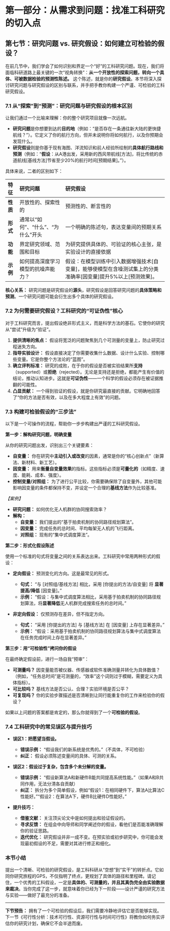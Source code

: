 # 第一部分：从需求到问题：找准工科研究的切入点

## 第七节：研究问题 vs. 研究假设：如何建立可检验的假设？

在前几节中，我们学会了如何识别和界定一个“好”的工科研究问题。现在，我们将面临科研道路上最关键的一次“视角转换”：**从一个开放性的探索问题，转向一个具体、可被数据检验的预测性陈述。** 这个陈述，就是你的**研究假设**。本节将深入探讨研究问题与研究假设的区别与联系，并手把手教你构建一个严谨、可检验的工科研究假设。

### **7.1 从“探索”到“预测”：研究问题与研究假设的根本区别**

让我们通过一个比喻来理解：你的整个研究项目就像一次远航。

* **研究问题**是你想要到达的**目的地**（例如：“是否存在一条通往新大陆的更快捷航线？”）。它定义了你的航行方向，但并未说明你将如何航行，以及你预期会发现什么。
* **研究假设**则是你基于现有海图、洋流知识和前人经验所绘制的**具体航行路线和预测**（例如：“**假设**：从A港出发，采用新的西风带航线[方法]，将比传统的赤道航线[基线方法]节省至少20%的航行时间[预期结果]。”）。

具体来说，二者的区别如下：

| 特征 | **研究问题** | **研究假设** |
| :--- | :--- | :--- |
| **性质** | 开放性的、探索性的 | 预测性的、断言性的 |
| **形式** | 通常以“如何”、“什么”、“为什么”开头 | 一个明确的陈述句，表达变量间的预期关系 |
| **功能** | 界定研究领域、范围和目标 | 为研究提供具体的、可验证的核心主张，是实验设计的直接依据 |
| **示例** | 如何提高深度学习模型的抗噪声能力？ | 假设：在模型训练中引入数据增强技术[自变量]，能够使模型在含噪测试集上的分类准确率[因变量]提升5%以上[预测效果]。 |

**核心关系：** 研究问题是研究假设的**源头**，研究假设是回答研究问题的**具体策略和预测**。一个研究问题可能会衍生出多个具体的研究假设。

### **7.2 为何需要研究假设？工科研究的“可证伪性”核心**

对于工科研究而言，提出假设绝非形式主义，而是科学方法的基石。它使你的研究从“尝试”升级为“验证”。

1. **提供清晰的焦点：** 假设将宽泛的问题聚焦到几个可测量的变量上，防止研究过程迷失方向。
2. **指导实验设计：** 假设直接决定了你需要收集什么数据、设计什么实验、控制哪些变量。它是你整个方法论的“蓝图”。
3. **确立评判标准：** 研究的成败，在于你的假设是否被实验结果所**支持**（supported）或**拒绝**（rejected）。无论是支持还是拒绝，都能产生有价值的结论，推动认知进步。这就是**可证伪性**——一个科学的假设必须存在被证据推翻的可能性。
4. **凸显贡献：** 一个得到验证的假设，就是你研究最直接的贡献。它明确地回答了“你的方法是否有效，以及在多大程度上有效”的问题。

### **7.3 构建可检验假设的“三步法”**

以下是一个可操作的流程，帮助你一步步构建出严谨的工科研究假设。

**第一步：解构研究问题，明确变量**

从你的研究问题出发，识别出三个关键要素：

* **自变量：** 你在研究中**主动引入或改变**的因素，通常是你的“核心创新点”（新算法、新材料、新工艺）。
* **因变量：** 用来**衡量自变量效果**的指标。这些指标必须是**可量化的**（如精度、速度、能耗、成本、强度）。
* **控制变量/对照组：** 为了进行公平比较，你需要确保除了自变量外，其他可能影响因变量的条件都保持不变，并设定一个合理的**基线方法**作为比较基准。

*【案例】*

* **研究问题：** 如何优化无人机群的协同搜索效率？
* **解构：**
  * **自变量：** 我们提出的“基于拍卖机制的协同路径规划算法”。
  * **因变量：** 完成任务的总时间、平均每架无人机的飞行距离。
  * **对照组：** 现有的“集中式调度算法”。

**第二步：形式化假设陈述**

使用一个标准的句式将变量之间的关系表达出来。工科研究中常用两种形式的假设：

* **定向假设：** 预测变化的方向。这是最常见的形式。
  * **句式：** “与 [对照组/基线方法] 相比，采用 [你提出的方法/自变量] 将 **显著提高/降低** [因变量]。”
  * **示例：** “假设：与集中式调度算法相比，采用基于拍卖机制的协同路径规划算法，将**显著降低**无人机群完成搜索任务的总时间。”

* **非定向假设：** 仅预测存在差异，但不指定方向。
  * **句式：** “采用 [你提出的方法] 与 [基线方法] 在 [因变量] 上存在显著差异。”
  * **示例：** “假设：采用基于拍卖机制的协同路径规划算法与集中式调度算法在任务完成时间上存在显著差异。”

**第三步：用“可检验性”拷问你的假设**

在最终确定假设前，进行一场自我“预审”：

* **可测量吗？** 因变量能否被仪器、传感器或软件准确测量并转化为具体数值？（例如，“任务总时间”是可测量的，“效率”这个词则过于模糊，需要定义为具体指标）。
* **可比较吗？** 基线方法是否公认、合理？实验环境是否公平？
* **可复现吗？** 你的实验步骤描述是否清晰到让同行能重复你的工作来检验你的假设？

如果以上问题的答案都是肯定的，那么你就得到了一个**可检验的假设**。

### **7.4 工科研究中的常见误区与提升技巧**

* **误区1：把愿望当假设。**
  * **错误示例：** “假设我们的新系统是优秀的。”（不具体，不可检验）
  * **纠正：** 假设必须陈述变量间的具体、可测的关系。

* **误区2：假设过于复杂，包含多个未分解的变量。**
  * **错误示例：** “假设新算法A和新硬件B能共同提高系统性能。”（如果A和B共同作用，无法分清各自贡献）
  * **纠正：** 拆分为多个简单假设，例如“假设1：在相同硬件下，算法A比算法C性能好。”“假设2：在算法A下，硬件B比硬件D性能好。”

* **提升技巧：**
  * **借鉴文献：** 关注顶尖论文中是如何提出和验证假设的。
  * **寻求反馈：** 在组会中向导师和同学阐述你的假设，看他们是否能准确理解你的验证思路。
  * **迭代优化：** 研究假设并非一成不变。在预实验或初步研究中，你可能会发现最初假设的不足，需要对其进行修正和细化。

### **本节小结**

提出一个清晰、可检验的研究假设，是工科科研从“空想”到“实干”的转折点。它如同你研究旅程的GPS，不仅指明了终点，更规划了具体的路径和里程碑。请记住，一个优秀的工科假设，一定是**具体的、可测量的，并且其真伪完全由实验数据来裁决**。当你完成了这一步，就意味着你已经为下一阶段——设计严谨的研究方法与实验——做好了最充分的准备。

---
**下节预告：** 拥有了一个可检验的假设后，我们需要冷静地评估它是否能够实现。下一节《可行性分析：技术可行性、资源可行性与时间可行性》将教你如何务实评估你的研究计划，确保它不会半途而废。
